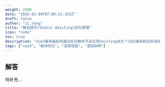 ```yaml
---
weight: 2500
date: "2025-03-04T07:00:31.155Z"
draft: false
author: "zi.Yang"
title: "静态提升(Static Hoisting)优化原理"
icon: "code"
toc: true
description: "Vue3编译器如何通过标记静态节点实现hoisting优化？对比编译前后的渲染函数代码，解释该优化对虚拟DOM diff算法性能提升的具体贡献。"
tags: ["vue3", "编译优化", "渲染性能", "虚拟DOM"]
---
```


## 解答

待补充...
